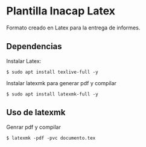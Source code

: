 # Plantilla Inacap Latex

Formato creado en Latex para la entrega de informes.

## Dependencias

Instalar Latex:
```
$ sudo apt install texlive-full -y
```

Instalar latexmk para generar pdf y compilar
```
$ sudo apt install latexmk-full -y
```

## Uso de latexmk
Genrar pdf y compilar
```
$ latexmk -pdf -pvc documento.tex
```




